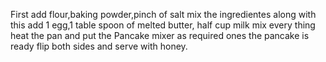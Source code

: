 First add flour,baking powder,pinch of salt mix the ingredientes along with this add 1 egg,1 table spoon of melted butter, half cup milk mix every thing heat the pan and put the Pancake mixer as required ones the pancake is ready flip both sides and serve with honey. 